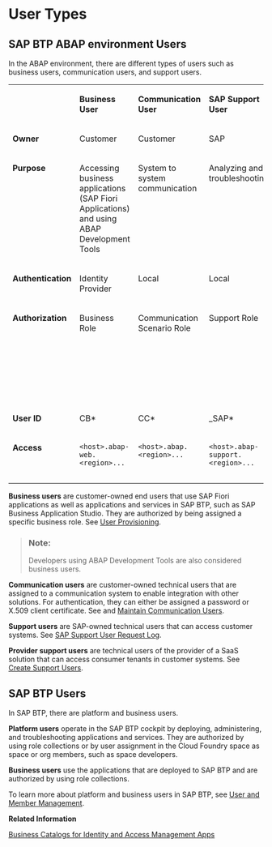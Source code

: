 <!-- loio1731f982edd24c669133255384bf45f9 -->

# User Types





<a name="loio1731f982edd24c669133255384bf45f9__section_edc_y4n_mrb"/>

## SAP BTP ABAP environment Users

In the ABAP environment, there are different types of users such as business users, communication users, and support users.


<table>
<tr>
<td valign="top">

 

</td>
<td valign="top">

**Business User**

</td>
<td valign="top">

**Communication User**

</td>
<td valign="top">

**SAP Support User**

</td>
<td valign="top">

**Provider Support User**

</td>
</tr>
<tr>
<td valign="top">

**Owner**

</td>
<td valign="top">

Customer

</td>
<td valign="top">

Customer

</td>
<td valign="top">

SAP

</td>
<td valign="top">

Provider

</td>
</tr>
<tr>
<td valign="top">

**Purpose**

</td>
<td valign="top">

Accessing business applications \(SAP Fiori Applications\) and using ABAP Development Tools

</td>
<td valign="top">

System to system communication

</td>
<td valign="top">

Analyzing and troubleshooting

</td>
<td valign="top">

Analyzing and troubleshooting consumer tenants

</td>
</tr>
<tr>
<td valign="top">

**Authentication**

</td>
<td valign="top">

Identity Provider

</td>
<td valign="top">

Local

</td>
<td valign="top">

Local

</td>
<td valign="top">

Local

</td>
</tr>
<tr>
<td valign="top">

**Authorization**

</td>
<td valign="top">

Business Role

</td>
<td valign="top">

Communication Scenario Role

</td>
<td valign="top">

Support Role

</td>
<td valign="top">

Access to Identity and Access Management and Communication Management apps

</td>
</tr>
<tr>
<td valign="top">

**User ID**

</td>
<td valign="top">

CB\*

</td>
<td valign="top">

CC\*

</td>
<td valign="top">

\_SAP\*

</td>
<td valign="top">

PS\*

</td>
</tr>
<tr>
<td valign="top">

**Access**

</td>
<td valign="top">

`<host>.abap-web.<region>...`

</td>
<td valign="top">

`<host>.abap.<region>...`

</td>
<td valign="top">

`<host>.abap-support.<region>...`

</td>
<td valign="top">

<host\>.abap-provider-web.<region\>

</td>
</tr>
</table>

**Business users** are customer-owned end users that use SAP Fiori applications as well as applications and services in SAP BTP, such as SAP Business Application Studio. They are authorized by being assigned a specific business role. See [User Provisioning](user-provisioning-ef52a68.md).

> ### Note:  
> Developers using ABAP Development Tools are also considered business users.

**Communication users** are customer-owned technical users that are assigned to a communication system to enable integration with other solutions. For authentication, they can either be assigned a password or X.509 client certificate. See  <?sap-ot O2O class="- topic/xref " href="09a1ee098bde4f42baab2bdc14b42f9b.xml" text="" desc="" xtrc="xref:2" xtrf="file:/home/builder/src/dita-all/jjq1673438782153/loio2080d0faf9d84ce6aa14caa4caa32935_en-US/src/content/localization/en-us/1731f982edd24c669133255384bf45f9.xml" output-class="" outputTopicFile="file:/home/builder/tp.net.sf.dita-ot/2.3/plugins/com.elovirta.dita.markdown_1.3.0/xsl/dita2markdownImpl.xsl" ?>  and [Maintain Communication Users](../50-administration-and-ops/maintain-communication-users-eef80dd.md).

**Support users** are SAP-owned technical users that can access customer systems. See [SAP Support User Request Log](../50-administration-and-ops/sap-support-user-request-log-934a027.md).

**Provider support users** are technical users of the provider of a SaaS solution that can access consumer tenants in customer systems. See [Create Support Users](https://help.sap.com/docs/help/d91c4152c3d74c12bc9bd4ed92681902/7a839f03916a491892e8997a79c67602.html?locale=en-US).



<a name="loio1731f982edd24c669133255384bf45f9__section_mst_1pn_mrb"/>

## SAP BTP Users

In SAP BTP, there are platform and business users.

**Platform users** operate in the SAP BTP cockpit by deploying, administering, and troubleshooting applications and services. They are authorized by using role collections or by user assignment in the Cloud Foundry space as space or org members, such as space developers.

**Business users** use the applications that are deployed to SAP BTP and are authorized by using role collections.

To learn more about platform and business users in SAP BTP, see [User and Member Management](https://help.sap.com/viewer/65de2977205c403bbc107264b8eccf4b/Cloud/en-US/cc1c676b43904066abb2a4838cbd0c37.html).

**Related Information**  


[Business Catalogs for Identity and Access Management Apps](../50-administration-and-ops/business-catalogs-for-identity-and-access-management-apps-9bbbfc7.md "Get an overview of available business role catalogs and their restrictions.")

